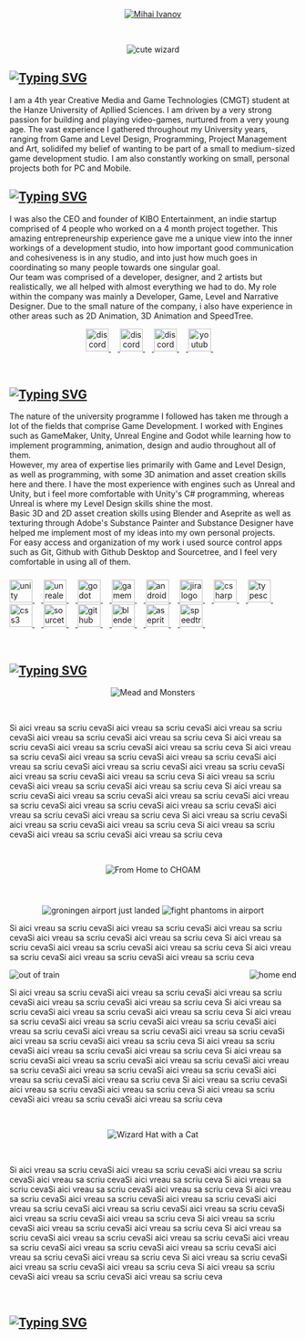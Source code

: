 

<link rel="stylesheet" type='text/css' href="https://cdn.jsdelivr.net/gh/devicons/devicon@latest/devicon.min.css" />



<p align="center">
  <a href="https://github.com/CodringherAndFenn">
    <img src="https://fontmeme.com/permalink/250117/b5a4a0703143a5a53a42a0fe18d1c778.png" alt="Mihai Ivanov" /></a>
</p>


&nbsp;


<div align="center">
  <img src="https://i.pinimg.com/originals/72/0c/c4/720cc43d757ee638ad5054a05220fafe.gif" alt="cute wizard" />
</div>

## [![Typing SVG](https://readme-typing-svg.demolab.com?font=Fira+Code&pause=1000&width=435&height=30&lines=%F0%9F%91%80+A+bit+about+me+%F0%9F%91%80)](https://git.io/typing-svg)
  
  I am a 4th year Creative Media and Game Technologies (CMGT) student at the Hanze University of Apllied Sciences.
  I am driven by a very strong passion for building and playing video-games, nurtured from a very young age.
  The vast experience I gathered throughout my University years, ranging from Game and Level Design, Programming, Project Management and Art, solidifed my belief of wanting to be part of a small to medium-sized game development studio. I am also constantly working on small, personal projects both for PC and Mobile.
  

## [![Typing SVG](https://readme-typing-svg.demolab.com?font=Fira+Code&pause=1000&width=435&height=30&lines=%F0%9F%90%B1%E2%80%8D%F0%9F%8F%8D+Young+Entrepreneur+%F0%9F%90%B1%E2%80%8D%F0%9F%8F%8D)](https://git.io/typing-svg)

I was also the CEO and founder of KIBO Entertainment, an indie startup comprised of 4 people who worked on a 4 month project together. 
This amazing entrepreneurship experience gave me a unique view into the inner workings of a development studio, into how important good communication and cohesiveness is in any studio, and into just how much goes in coordinating so many people towards one singular goal.<br>
Our team was comprised of a developer, designer, and 2 artists but realistically, we all helped with almost everything we had to do.
My role within the company was mainly a Developer, Game, Level and Narrative Designer. Due to the small nature of the company, i also have experience in other areas such as 2D Animation, 3D Animation and SpeedTree.


<p align="center"></p>
  <div align="center">
    <a href="https://discordapp.com/users/168074357334081538">
      <img src ="https://raw.githubusercontent.com/gilbarbara/logos/refs/heads/main/logos/discord-icon.svg" height="40" alt="discord logo">
      <img width="12" />
    </a>
    <a href="website">
      <img src ="https://i.postimg.cc/sXhg8Twp/No-BG-Logo-Donat-Orana-Morning-Log.png" height="40" alt="discord logo">
      <img width="12" />
    </a>
    <a href="https://www.linkedin.com/in/mihai-ivanov-jucan-81b7b5293/">
      <img src ="https://cdn.jsdelivr.net/gh/devicons/devicon@latest/icons/linkedin/linkedin-original.svg" height="40" alt="discord logo">
      <img width="12" />
    </a>
    <a href="https://www.youtube.com/@MorningLog">
      <img src ="https://raw.githubusercontent.com/gilbarbara/logos/refs/heads/main/logos/youtube-icon.svg" height="40" alt="youtube logo">
      <img width="12" />
    </a>
  </div>
</p>
&nbsp;

## [![Typing SVG](https://readme-typing-svg.demolab.com?font=Fira+Code&pause=1000&width=435&height=30&lines=%F0%9F%91%94+Skills+and+profficiencies+%F0%9F%91%94)](https://git.io/typing-svg)


The nature of the university programme I followed has taken me through a lot of the fields that comprise Game Development. I worked with Engines such as GameMaker, Unity, Unreal Engine and Godot while learning how to implement programming, animation, design and audio throughout all of them.<br>
However, my area of expertise lies primarily with Game and Level Design, as well as programming, with some 3D animation and asset creation skills here and there.
I have the most experience with engines such as Unreal and Unity, but i feel more comfortable with Unity's C# programming, whereas Unreal is where my Level Design skills shine the most.<br>
Basic 3D and 2D asset creation skills using Blender and Aseprite as well as texturing through Adobe's Substance Painter and Substance Designer have helped me implement most of my ideas into my own personal projects.<br>
For easy access and organization of my work i used source control apps such as Git, Github with Github Desktop and Sourcetree, and I feel very comfortable in using all of them.



  <p align="left"></p>

###

<div align="left">
<a href="https://unity.com/">
  <img src="https://cdn.jsdelivr.net/gh/devicons/devicon/icons/unity/unity-original.svg" height="40" alt="unity logo"  />
  <img width="12" />
</a>
<a href="https://www.unrealengine.com/en-US">
  <img src="https://cdn.jsdelivr.net/gh/devicons/devicon/icons/unrealengine/unrealengine-original.svg" height="40" alt="unrealengine logo"  />
  <img width="12" />
</a>
<a href="https://godotengine.org/">
  <img src="https://cdn.jsdelivr.net/gh/devicons/devicon/icons/godot/godot-original.svg" height="40" alt="godot logo"  />
  <img width="12" />
</a>
<a href="https://gamemaker.io/en">
  <img src="https://skillicons.dev/icons?i=gamemakerstudio" height="40" alt="gamemakerstudio logo"  />
  <img width="12" />
</a>
<a href="https://developer.android.com/studio">
  <img src="https://cdn.jsdelivr.net/gh/devicons/devicon/icons/androidstudio/androidstudio-original.svg" height="40" alt="androidstudio logo"  />
  <img width="12" />
</a>
<a href="https://www.atlassian.com/software/jira">
  <img src="https://cdn.jsdelivr.net/gh/devicons/devicon@latest/icons/jira/jira-original-wordmark.svg" height="40" alt="jira logo"/>         
  <img width="12" />
</a>
<a href="https://en.wikipedia.org/wiki/C_Sharp_(programming_language)#:~:text=C%23%20(%2F%CB%8Csi%CB%90%20%CB%88,C%23">
  <img src="https://cdn.jsdelivr.net/gh/devicons/devicon/icons/csharp/csharp-original.svg" height="40" alt="csharp logo"  />
  <img width="12" />
</a>
<a href="https://en.wikipedia.org/wiki/HTML5#:~:text=HTML5%20(Hypertext%20Markup%20Language%205,as%20the%20HTML%20Living%20Standard.">
  <img src="https://cdn.jsdelivr.net/gh/devicons/devicon/icons/html5/html5-original.svg" height="40" alt="typescript logo"  />
  <img width="12" />
</a>
<a href="https://en.wikipedia.org/wiki/CSS">
  <img src="https://cdn.jsdelivr.net/gh/devicons/devicon/icons/css3/css3-original.svg" height="40" alt="css3 logo"  />
  <img width="12" />
</a>
<a href="https://en.wikipedia.org/wiki/HTML5#:~:text=HTML5%20(Hypertext%20Markup%20Language%205,as%20the%20HTML%20Living%20Standard.">
  <img src="https://cdn.jsdelivr.net/gh/devicons/devicon/icons/github/github-original.svg" height="40" alt="sourcetree logo"  />
  <img width="12" />
</a>
<a href="https://www.sourcetreeapp.com/">
  <img src="https://cdn.jsdelivr.net/gh/devicons/devicon/icons/sourcetree/sourcetree-original.svg" height="40" alt="github logo"  />
  <img width="12" />
</a>
<a href="https://www.blender.org/">
  <img src="https://cdn.jsdelivr.net/gh/devicons/devicon/icons/blender/blender-original.svg" height="40" alt="blender logo"  />
  <img width="12" />
</a>
<a href="https://www.aseprite.org/">
  <img src="https://upload.wikimedia.org/wikipedia/commons/2/24/Logo_Aseprite.png" height="40" alt="aseprite logo"  />
  <img width="12" />
</a>
<a href="https://store.speedtree.com/">
  <img src="https://i.postimg.cc/gwtGN4jB/ST-Square-White.png" height="40" alt="speedtree logo"  />
  <img width="12" />
</a>
</div>

&nbsp;

###
</p>

<p align="center"></p>


## [![Typing SVG](https://readme-typing-svg.demolab.com?font=Fira+Code&pause=1000&width=435&height=30&lines=%F0%9F%A4%B9%E2%80%8D%E2%99%82%EF%B8%8F+Team+Projects+%F0%9F%A4%B9%E2%80%8D%E2%99%82%EF%B8%8F)](https://git.io/typing-svg)



<div align="center">  
  <img src="https://fontmeme.com/permalink/250120/bc7c5a4da55f55d67609926d0acc597b.png" alt="Mead and Monsters" />
</div>

&nbsp;


Si aici vreau sa scriu cevaSi aici vreau sa scriu cevaSi aici vreau sa scriu cevaSi aici vreau sa scriu cevaSi aici vreau sa scriu ceva
Si aici vreau sa scriu cevaSi aici vreau sa scriu cevaSi aici vreau sa scriu ceva
Si aici vreau sa scriu cevaSi aici vreau sa scriu cevaSi aici vreau sa scriu cevaSi aici vreau sa scriu cevaSi aici vreau sa scriu cevaSi aici vreau sa scriu cevaSi aici vreau sa scriu cevaSi aici vreau sa scriu ceva
Si aici vreau sa scriu cevaSi aici vreau sa scriu cevaSi aici vreau sa scriu ceva
Si aici vreau sa scriu cevaSi aici vreau sa scriu cevaSi aici vreau sa scriu cevaSi aici vreau sa scriu cevaSi aici vreau sa scriu cevaSi aici vreau sa scriu cevaSi aici vreau sa scriu cevaSi aici vreau sa scriu ceva
Si aici vreau sa scriu cevaSi aici vreau sa scriu cevaSi aici vreau sa scriu ceva
Si aici vreau sa scriu cevaSi aici vreau sa scriu cevaSi aici vreau sa scriu ceva

&nbsp;

<div align="center">  
  <img src="https://fontmeme.com/permalink/250120/f0b41f7fb52f2642085e5514cb7b03ee.png" alt="From Home to CHOAM" />
</div>

&nbsp;


###
<div align="center">
  <img src="https://i.postimg.cc/MKdxT0Q1/2025-01-2015-14-23-ezgif-com-optimize.gif" alt="groningen airport just landed" />
  <img src="https://i.postimg.cc/ncMS4qW4/2025-01-2015-21-45-ezgif-com-video-to-gif-converter.gif" alt="fight phantoms in airport" />
</div>

Si aici vreau sa scriu cevaSi aici vreau sa scriu cevaSi aici vreau sa scriu cevaSi aici vreau sa scriu cevaSi aici vreau sa scriu ceva
Si aici vreau sa scriu cevaSi aici vreau sa scriu cevaSi aici vreau sa scriu ceva
Si aici vreau sa scriu cevaSi aici vreau sa scriu cevaSi aici vreau sa scriu ceva

<div align="left">
  <img src="https://i.postimg.cc/Vk2Nf9xD/2025-01-2015-28-09-ezgif-com-video-to-gif-converter.gif" alt="out of train" />
  <img src="https://i.postimg.cc/Przcrd0c/2025-01-2015-36-02-ezgif-com-video-to-gif-converter-1.gif" alt="home end" align="right" />
</div>  

Si aici vreau sa scriu cevaSi aici vreau sa scriu cevaSi aici vreau sa scriu cevaSi aici vreau sa scriu cevaSi aici vreau sa scriu ceva
Si aici vreau sa scriu cevaSi aici vreau sa scriu cevaSi aici vreau sa scriu ceva
Si aici vreau sa scriu cevaSi aici vreau sa scriu cevaSi aici vreau sa scriu cevaSi aici vreau sa scriu cevaSi aici vreau sa scriu cevaSi aici vreau sa scriu cevaSi aici vreau sa scriu cevaSi aici vreau sa scriu ceva
Si aici vreau sa scriu cevaSi aici vreau sa scriu cevaSi aici vreau sa scriu ceva
Si aici vreau sa scriu cevaSi aici vreau sa scriu cevaSi aici vreau sa scriu cevaSi aici vreau sa scriu cevaSi aici vreau sa scriu cevaSi aici vreau sa scriu cevaSi aici vreau sa scriu cevaSi aici vreau sa scriu ceva
Si aici vreau sa scriu cevaSi aici vreau sa scriu cevaSi aici vreau sa scriu ceva
Si aici vreau sa scriu cevaSi aici vreau sa scriu cevaSi aici vreau sa scriu ceva

&nbsp;

<div align="center">  
  <img src="https://fontmeme.com/permalink/250120/0fee6f05683c3fcb0d1f585029dc3e06.png" alt="Wizard Hat with a Cat" />
</div>

&nbsp;

Si aici vreau sa scriu cevaSi aici vreau sa scriu cevaSi aici vreau sa scriu cevaSi aici vreau sa scriu cevaSi aici vreau sa scriu ceva
Si aici vreau sa scriu cevaSi aici vreau sa scriu cevaSi aici vreau sa scriu ceva
Si aici vreau sa scriu cevaSi aici vreau sa scriu cevaSi aici vreau sa scriu cevaSi aici vreau sa scriu cevaSi aici vreau sa scriu cevaSi aici vreau sa scriu cevaSi aici vreau sa scriu cevaSi aici vreau sa scriu ceva
Si aici vreau sa scriu cevaSi aici vreau sa scriu cevaSi aici vreau sa scriu ceva
Si aici vreau sa scriu cevaSi aici vreau sa scriu cevaSi aici vreau sa scriu cevaSi aici vreau sa scriu cevaSi aici vreau sa scriu cevaSi aici vreau sa scriu cevaSi aici vreau sa scriu cevaSi aici vreau sa scriu ceva
Si aici vreau sa scriu cevaSi aici vreau sa scriu cevaSi aici vreau sa scriu ceva
Si aici vreau sa scriu cevaSi aici vreau sa scriu cevaSi aici vreau sa scriu ceva

&nbsp;

## [![Typing SVG](https://readme-typing-svg.demolab.com?font=Fira+Code&pause=1000&width=435&height=30&lines=%F0%9F%91%A8%E2%80%8D%F0%9F%8E%93+Personal+Projects+%F0%9F%91%A8%E2%80%8D%F0%9F%8E%93)](https://git.io/typing-svg)










</p>


          
